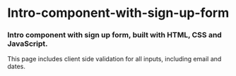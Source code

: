 # Intro-component-with-sign-up-form

### Intro component with sign up form, built with HTML, CSS and JavaScript.

This page includes client side validation for all inputs, including email and dates.
